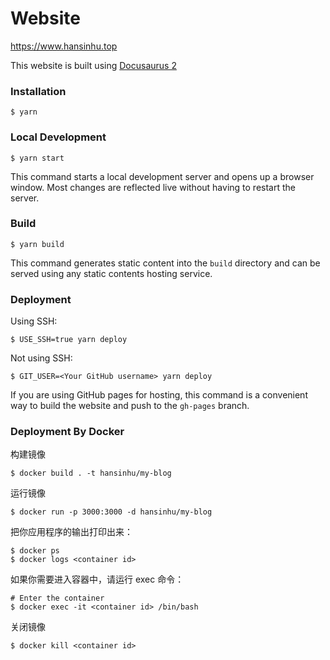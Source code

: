 # Website

https://www.hansinhu.top

This website is built using [Docusaurus 2](https://docusaurus.io/)

### Installation

```
$ yarn
```

### Local Development

```
$ yarn start
```

This command starts a local development server and opens up a browser window. Most changes are reflected live without having to restart the server.

### Build

```
$ yarn build
```

This command generates static content into the `build` directory and can be served using any static contents hosting service.

### Deployment

Using SSH:

```
$ USE_SSH=true yarn deploy
```

Not using SSH:

```
$ GIT_USER=<Your GitHub username> yarn deploy
```

If you are using GitHub pages for hosting, this command is a convenient way to build the website and push to the `gh-pages` branch.


### Deployment By Docker

构建镜像

```
$ docker build . -t hansinhu/my-blog
```

运行镜像

```
$ docker run -p 3000:3000 -d hansinhu/my-blog
```

把你应用程序的输出打印出来：
```
$ docker ps
$ docker logs <container id>
```

如果你需要进入容器中，请运行 exec 命令：

```
# Enter the container
$ docker exec -it <container id> /bin/bash
```

关闭镜像

```
$ docker kill <container id>
```
